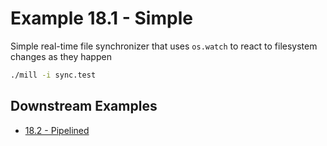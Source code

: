 # Example 18.1 - Simple
Simple real-time file synchronizer that uses `os.watch` to react to filesystem
changes as they happen

```bash
./mill -i sync.test
```
## Downstream Examples

- [18.2 - Pipelined](https://github.com/handsonscala/handsonscala/tree/master/examples/18.2%20-%20Pipelined)